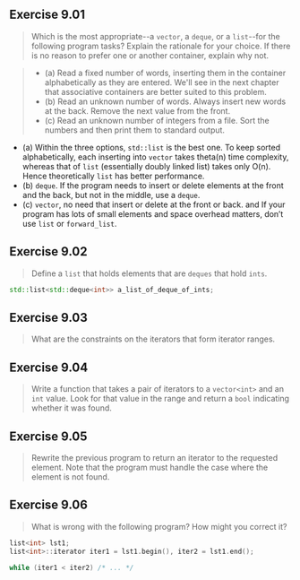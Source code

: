 ## Exercise 9.01

> Which is the most appropriate--a `vector`, a `deque`, or a `list`--for the following program tasks? Explain the
> rationale for your choice. If there is no reason to prefer one or another container, explain why not.

> - (a) Read a fixed number of words, inserting them in the container alphabetically as they are entered. We'll see in the next chapter that associative containers are better suited to this problem.
> - (b) Read an unknown number of words. Always insert new words at the back. Remove the next value from the front.
> - (c) Read an unknown number of integers from a file. Sort the numbers and then print them to standard output.

- (a) Within the three options, `std::list` is the best one. To keep sorted alphabetically, each inserting into `vector` takes theta(n) time complexity, whereas that of `list` (essentially doubly linked list) takes only O(n). Hence theoretically `list` has better performance.
- (b) `deque`. If the program needs to insert or delete elements at the front and the back, but not in the middle, use a `deque`.
- (c) `vector`, no need that insert or delete at the front or back. and If your program has lots of small elements and space overhead matters, don’t use `list` or `forward_list`.


## Exercise 9.02

> Define a `list` that holds elements that are `deques` that hold `ints`.

```cpp
std::list<std::deque<int>> a_list_of_deque_of_ints;
```

## Exercise 9.03

> What are the constraints on the iterators that form iterator ranges.

## Exercise 9.04

> Write a function that takes a pair of iterators to a `vector<int>` and an `int` value. Look for that value in the
> range and return a `bool` indicating whether it was found.

## Exercise 9.05

> Rewrite the previous program to return an iterator to the requested element. Note that the program must handle the
> case where the element is not found.

## Exercise 9.06

> What is wrong with the following program? How might you correct it?

```cpp
list<int> lst1;
list<int>::iterator iter1 = lst1.begin(), iter2 = lst1.end();

while (iter1 < iter2) /* ... */
```

 

